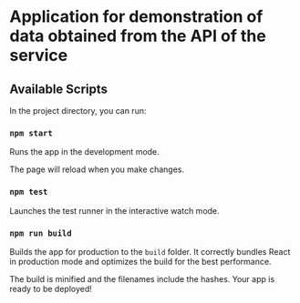 # Application for demonstration of data obtained from the API of the service

## Available Scripts

In the project directory, you can run:

### `npm start`

Runs the app in the development mode.


The page will reload when you make changes.


### `npm test`

Launches the test runner in the interactive watch mode.


### `npm run build`

Builds the app for production to the `build` folder.
It correctly bundles React in production mode and optimizes the build for the best performance.

The build is minified and the filenames include the hashes.
Your app is ready to be deployed!



